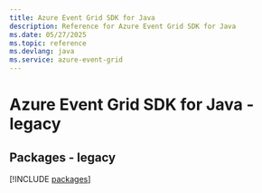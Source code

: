 ```yaml
---
title: Azure Event Grid SDK for Java
description: Reference for Azure Event Grid SDK for Java
ms.date: 05/27/2025
ms.topic: reference
ms.devlang: java
ms.service: azure-event-grid
---
```

# Azure Event Grid SDK for Java - legacy
## Packages - legacy
[!INCLUDE [packages](event-grid-index.md)]
